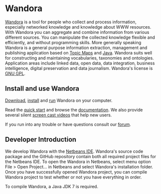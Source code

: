 Wandora
=======

[Wandora](http://wandora.org) is a tool for people who collect and process information, 
especially networked knowledge and knowledge about WWW resources. With Wandora you can 
aggregate and combine information from various different sources. You can manipulate the 
collected knowledge flexible and efficiently, and without programming skills. More 
generally speaking Wandora is a general purpose information extraction, management 
and publishing application based on [Topic Maps](http://en.wikipedia.org/wiki/Topic_Maps) 
and [Java](http://en.wikipedia.org/wiki/Java_%28programming_language%29). Wandora suits well for 
constructing and maintaining vocabularies, taxonomies and ontologies. 
Application areas include linked data, open data, data integration, business 
intelligence, digital preservation and data journalism. 
Wandora's license is [GNU GPL](http://www.gnu.org/licenses/gpl-3.0.txt).

## Install and use Wandora

[Download](http://wandora.org/www/download), 
[install](http://wandora.org/wiki/How_to_install_Wandora) and 
[run](http://wandora.org/wiki/Running_Wandora) Wandora on your computer. 

Read the [quick start](http://wandora.org/wiki/Quickstart) and 
browse the [documentation](http://wandora.org/wiki/Main_Page). We also provide several
silent [screen cast videos](http://wandora.org/tv/) that help new users.

If you run into any trouble or have questions consult our [forum](http://wandora.org/forum/).

## Developer Introduction

We develop Wandora with the [Netbeans IDE](https://netbeans.org/). 
Wandora's source code package and the GitHub repository contain both all 
required project files for the Netbeans IDE. To open the Wandora in Netbeans,
select menu option File &gt; Open Project... in Netbeans and select Wandora's installation
folder. Once you have successfully opened Wandora project, you can compile Wandora project 
to test whether or not you have everything in order.

To compile Wandora, a Java JDK 7 is required.
